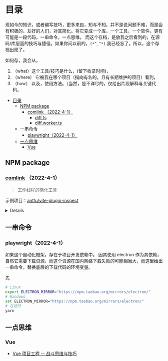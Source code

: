 # 目录

现如今的知识，或者编写技巧，更多来自，知与不知。并不是说问题不难，而是会有积极的，友好的人们，对其简化。将它变成一个库，一个工具，一个软件，更有可能是一段代码，一串命令，一点思维。
而这个存档，是放我之后看到的，在源码/库层面的技巧与捷径。如果你问以前的，`(*^_^*)` 我已经忘了。所以，这个存档出现了。

如何存，我会从，

1. （what）这个工具/技巧是什么，(留下收录时间)，
2. （where） 它被我在哪个项目（指向有名的，且有长期维护的项目）看到，
3. （how） 以及，使用方法。（当然，是不详尽的，仅给出片段解释与关键代码。

<!-- START doctoc generated TOC please keep comment here to allow auto update -->
<!-- DON'T EDIT THIS SECTION, INSTEAD RE-RUN doctoc TO UPDATE -->

- [目录](#目录)
  - [NPM package](#npm-package)
    - [comlink （2022-4-1）](#comlink-2022-4-1)
      - [diff.ts](#diffts)
      - [diff.worker.ts](#diffworkerts)
  - [一串命令](#一串命令)
    - [playwright（2022-4-1）](#playwright2022-4-1)
  - [一点思维](#一点思维)
    - [Vue](#vue)

<!-- END doctoc generated TOC please keep comment here to allow auto update -->

## NPM package

### [comlink](https://github.com/GoogleChromeLabs/comlink) （2022-4-1）

> 工作线程的简化工具

示例项目：[antfu/vite-plugin-inspect](https://github.com/antfu/vite-plugin-inspect/tree/bc525c40ab700ff05185048c687430608c63759c)

<details>

- [DiffEditor.vue](https://github.com/antfu/vite-plugin-inspect/blob/bc525c40ab700ff05185048c687430608c63759c/src/client/components/DiffEditor.vue#L66)

```ts
// src/client/components/DiffEditor.vue
import { calucateDiffWithWorker } from "../worker/diff";

/* 这个工作函数的用处是，对比两个 文件，经过 vite 插件转换的之后对比，（也就类比，两个文件的不同比较 ）*/
const changes = await calucateDiffWithWorker(l, r);
```

#### diff.ts

```ts
import type { Remote } from "comlink";
import { wrap } from "comlink";
import type { Exports } from "./diff.worker";

let diffWorker: Remote<Exports> | undefined;

export const calucateDiffWithWorker = async (left: string, right: string) => {
  if (!diffWorker) {
    diffWorker = wrap(
      new Worker(new URL("./diff.worker.ts", import.meta.url), {
        type: "module",
      })
    );
  }

  const result = await diffWorker.calucateDiff(left, right);
  return result;
};
```

#### diff.worker.ts

```ts
import { expose } from "comlink";
import { diff_match_patch as Diff } from "diff-match-patch";

const calucateDiff = (left: string, right: string) => {
  const diff = new Diff();
  const changes = diff.diff_main(left, right);
  diff.diff_cleanupSemantic(changes);
  return changes;
};

const exports = {
  calucateDiff,
};

export type Exports = typeof exports;

expose(exports);
```

</details>

## 一串命令

### playwright（2022-4-1）

如果这个自动化框架，存在于项目开发依赖中。
因其使用 electron 作为其依赖，自然它需要下载资源，而这个资源在国内网络下载失败的可能相当大，而这里给出一串命令，替换底层的下载代码的环境变量。

先

```bash
# Linux
export ELECTRON_MIRROR="https://npm.taobao.org/mirrors/electron/"
# Windows
set ELECTRON_MIRROR="https://npm.taobao.org/mirrors/electron/"
# 在进行
yarn
```

## 一点思维

### Vue

- [Vue 项目工程 -- 战斗思维与技巧](vue-project-thought.md)
